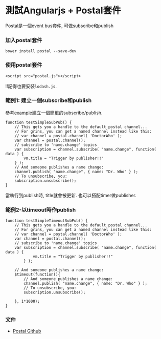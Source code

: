 ﻿# 測試Angularjs + Postal套件
Postal是一個event bus套件, 可做subscribe和publish

### 加入postal套件
`bower install postal --save-dev`

### 使用postal套件
`<script src="postal.js"></script>`

!!記得也要安裝`lodash.js`.

### 範例1: 建立一個subscribe和publish
參考[example](https://github.com/postaljs/postal.js/blob/master/example/standard/js/main.js)建立一個簡單的subscribe/publish.

```
function testSimpleSubPub() {
    // This gets you a handle to the default postal channel...
    // For grins, you can get a named channel instead like this:
    // var channel = postal.channel( 'DoctorWho' );
    var channel = postal.channel();
    // subscribe to 'name.change' topics
    var subscription = channel.subscribe( "name.change", function( data ) {
        vm.title = "Trigger by publisher!!"
    } );
    // And someone publishes a name change:
    channel.publish( "name.change", { name: "Dr. Who" } );
    // To unsubscribe, you:
    subscription.unsubscribe();
}
```
當執行到publish時, title就會被更新. 也可以搭配timer做publisher.

### 範例2-以timeout時作publish
```
function testSimpleTimeoutSubPub() {
    // This gets you a handle to the default postal channel...
    // For grins, you can get a named channel instead like this:
    // var channel = postal.channel( 'DoctorWho' );
    var channel = postal.channel();
    // subscribe to 'name.change' topics
    var subscription = channel.subscribe( "name.change", function( data ) {
            vm.title = "Trigger by publisher!!"
        } );
    
    // And someone publishes a name change:            
    $timeout(function(){   
        // And someone publishes a name change:
        channel.publish( "name.change", { name: "Dr. Who" } );
        // To unsubscribe, you:
        subscription.unsubscribe();
    
    }, 1*1000);             
}
```

### 文件
* [Postal Github](https://github.com/postaljs/postal.js)
